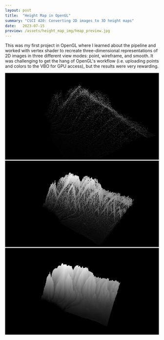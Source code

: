 ```yaml
---
layout: post
title:  "Height Map in OpenGL"
summary: "CSCI 420: Converting 2D images to 3D height maps"
date:   2023-07-15
preview: /assets/height_map_img/hmap_preview.jpg
---
```


This was my first project in OpenGL where I learned about the pipeline and worked with vertex shader to recreate three-dimensional representations of 2D images in three different view modes: point, wireframe, and smooth. It was challenging to get the hang of OpenGL's workflow (i.e. uploading points and colors to the VBO for GPU access), but the results were very rewarding.  

![Picture 1](/assets/height_map_img/hmap_point.jpeg)
![Picture 2](/assets/height_map_img/hmap_wireframe.jpeg)
![Picture 3](/assets/height_map_img/hmap_smooth.jpeg)
